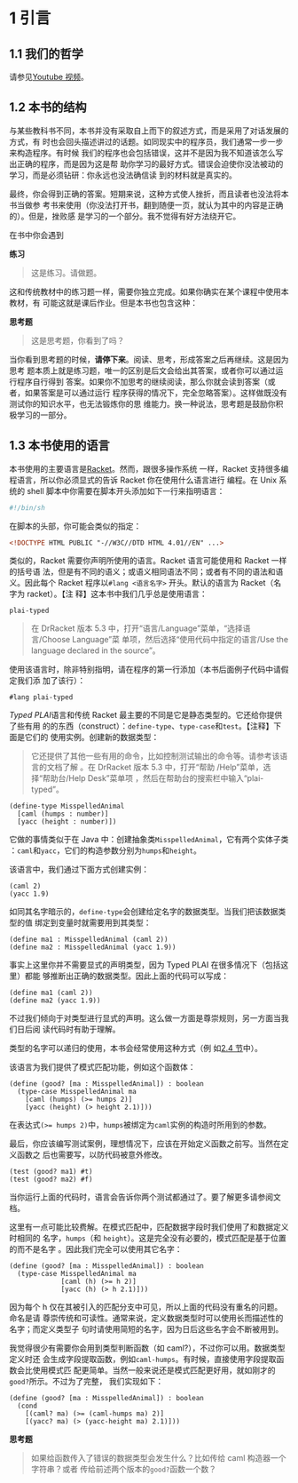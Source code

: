 # 1 引言

## 1.1 我们的哲学

请参见[Youtube 视频](http://www.youtube.com/watch?v=3N__tvmZrzc)。

## 1.2 本书的结构

与某些教科书不同，本书并没有采取自上而下的叙述方式，而是采用了对话发展的方式，有
时也会回头描述讲过的话题。如同现实中的程序员，我们通常一步一步来构造程序。有时候
我们的程序也会包括错误，这并不是因为我不知道该怎么写出正确的程序，而是因为这是帮
助你学习的最好方式。错误会迫使你没法被动的学习，而是必须钻研：你永远也没法确信读
到的材料就是真实的。

最终，你会得到正确的答案。短期来说，这种方式使人挫折，而且读者也没法将本书当做参
考书来使用（你没法打开书，翻到随便一页，就认为其中的内容是正确的）。但是，挫败感
是学习的一个部分。我不觉得有好方法绕开它。

在书中你会遇到

**练习**

> 这是练习。请做题。

这和传统教材中的练习题一样，需要你独立完成。如果你确实在某个课程中使用本教材，有
可能这就是课后作业。但是本书也包含这种：

**思考题**

> 这是思考题，你看到了吗？

当你看到思考题的时候，**请停下来**。阅读、思考，形成答案之后再继续。这是因为思考
题本质上就是练习题，唯一的区别是后文会给出其答案，或者你可以通过运行程序自行得到
答案。如果你不加思考的继续阅读，那么你就会读到答案（或者，如果答案是可以通过运行
程序获得的情况下，完全忽略答案）。这样做既没有测试你的知识水平，也无法锻炼你的思
维能力。换一种说法，思考题是鼓励你积极学习的一部分。

## 1.3 本书使用的语言

本书使用的主要语言是[Racket](http://www.racket-lang.org/)。然而，跟很多操作系统
一样，Racket 支持很多编程语言，所以你必须显式的告诉 Racket 你在使用什么语言进行
编程。在 Unix 系统的 shell 脚本中你需要在脚本开头添加如下一行来指明语言：

```sh
#!/bin/sh
```

在脚本的头部，你可能会类似的指定：

```HTML
<!DOCTYPE HTML PUBLIC "-//W3C//DTD HTML 4.01//EN" ...>
```

类似的，Racket 需要你声明所使用的语言。Racket 语言可能使用和 Racket 一样的括号语
法，但是有不同的语义；或语义相同语法不同；或者有不同的语法和语义。因此每个
Racket 程序以`#lang <语言名字>` 开头。默认的语言为 Racket（名字为 racket）。【注
释】这本书中我们几乎总是使用语言：

```text
plai-typed
```

> 在 DrRacket 版本 5.3 中，打开“语言/Language”菜单，“选择语言/Choose Language”菜
> 单项，然后选择“使用代码中指定的语言/Use the language declared in the source”。

使用该语言时，除非特别指明，请在程序的第一行添加（本书后面例子代码中请假定我们添
加了该行）：

```racket
#lang plai-typed
```

*Typed PLAI*语言和传统 Racket 最主要的不同是它是静态类型的。它还给你提供了些有用
的的东西（construct）：`define-type`、`type-case`和`test`。【注释】下面是它们的
使用实例。创建新的数据类型：

> 它还提供了其他一些有用的命令，比如控制测试输出的命令等。请参考该语言的文档了解
> 。在 DrRacket 版本 5.3 中，打开“帮助 /Help”菜单，选择“帮助台/Help Desk”菜单项
> ，然后在帮助台的搜索栏中输入“plai-typed”。

```Racket
(define-type MisspelledAnimal
  [caml (humps : number)]
  [yacc (height : number)])
```

它做的事情类似于在 Java 中：创建抽象类`MisspelledAnimal`，它有两个实体子类
：`caml`和`yacc`，它们的构造参数分别为`humps`和`height`。

该语言中，我们通过下面方式创建实例：

```racket
(caml 2)
(yacc 1.9)
```

如同其名字暗示的，`define-type`会创建给定名字的数据类型。当我们把该数据类型的值
绑定到变量时就需要用到其类型：

```racket
(define ma1 : MisspelledAnimal (caml 2))
(define ma2 : MisspelledAnimal (yacc 1.9))
```

事实上这里你并不需要显式的声明类型，因为 Typed PLAI 在很多情况下（包括这里）都能
够推断出正确的数据类型。因此上面的代码可以写成：

```racket
(define ma1 (caml 2))
(define ma2 (yacc 1.9))
```

不过我们倾向于对类型进行显式的声明。这么做一方面是尊崇规则，另一方面当我们日后阅
读代码时有助于理解。

类型的名字可以递归的使用，本书会经常使用这种方式（例
如[2.4 节](./chap02.md#24-完整的语法解析器)中）。

该语言为我们提供了模式匹配功能，例如这个函数体：

```racket
(define (good? [ma : MisspelledAnimal]) : boolean
  (type-case MisspelledAnimal ma
    [caml (humps) (>= humps 2)]
    [yacc (height) (> height 2.1)]))
```

在表达式`(>= humps 2)`中，`humps`被绑定为`caml`实例的构造时所用到的参数。

最后，你应该编写测试案例，理想情况下，应该在开始定义函数之前写。当然在定义函数之
后也需要写，以防代码被意外修改。

```racket
(test (good? ma1) #t)
(test (good? ma2) #f)
```

当你运行上面的代码时，语言会告诉你两个测试都通过了。要了解更多请参阅文档。

这里有一点可能比较费解。在模式匹配中，匹配数据字段时我们使用了和数据定义时相同的
名字，`humps`（和 `height`）。这是完全没有必要的，模式匹配是基于位置的而不是名字
。因此我们完全可以使用其它名字：

```racket
(define (good? [ma : MisspelledAnimal]) : boolean
  (type-case MisspelledAnimal ma
             [caml (h) (>= h 2)]
             [yacc (h) (> h 2.1)]))
```

因为每个 h 仅在其被引入的匹配分支中可见，所以上面的代码没有重名的问题。命名是请
尊崇传统和可读性。通常来说，定义数据类型时可以使用长而描述性的名字；而定义类型子
句时请使用简短的名字，因为日后这些名字会不断被用到。

我觉得很少有需要你会用到类型判断函数（如 caml?），不过你可以用。数据类型定义时还
会生成字段提取函数，例如`caml-humps`。有时候，直接使用字段提取函数会比使用模式匹
配更简单。当然一般来说还是模式匹配更好用，就如刚才的`good?`所示。不过为了完整，
我们实现如下：

```racket
(define (good? [ma : MisspelledAnimal]) : boolean
  (cond
    [(caml? ma) (>= (caml-humps ma) 2)]
    [(yacc? ma) (> (yacc-height ma) 2.1)]))
```

**思考题**

> 如果给函数传入了错误的数据类型会发生什么？比如传给 caml 构造器一个字符串？或者
> 传给前述两个版本的`good?`函数一个数？
